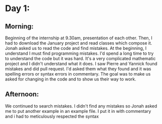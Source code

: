 # Day 1:
## Morning:
Beginning of the internship at 9.30am, presentation of each other.
Then, I had to download the January project and read classes which compose it.
Jonah asked us to read the code and find mistakes.
At the beginning, I understand I must find programming mistakes. I'd spend a long time to try to understand the code but it was hard. It's a very complicated mathematic project and I didn't understand what it does.
I saw Pierre and Yannick found mistakes and did pull request. I'd asked them what they found and it was spelling errors or syntax errors in commentary.
The goal was to make us asked for changing in the code and to show us their way to work.

## Afternoon:
We continued to search mistakes.
I didn't find any mistakes so Jonah asked me to put another example in an example file. I put it in with commentary and i had to meticulously respected the syntax
